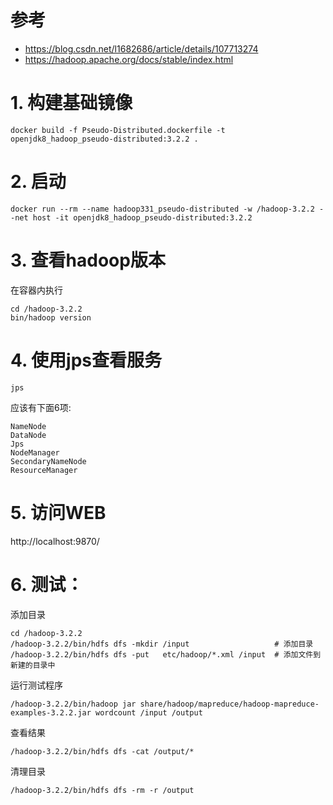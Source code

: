 # 参考
- https://blog.csdn.net/l1682686/article/details/107713274
- https://hadoop.apache.org/docs/stable/index.html

# 1. 构建基础镜像
```
docker build -f Pseudo-Distributed.dockerfile -t openjdk8_hadoop_pseudo-distributed:3.2.2 .
```

# 2. 启动
```
docker run --rm --name hadoop331_pseudo-distributed -w /hadoop-3.2.2 --net host -it openjdk8_hadoop_pseudo-distributed:3.2.2
```

# 3. 查看hadoop版本
在容器内执行
```
cd /hadoop-3.2.2
bin/hadoop version
```


# 4. 使用jps查看服务
```
jps
```

应该有下面6项:
```
NameNode
DataNode
Jps
NodeManager
SecondaryNameNode
ResourceManager
```


# 5. 访问WEB
http://localhost:9870/


# 6. 测试：
添加目录
```
cd /hadoop-3.2.2
/hadoop-3.2.2/bin/hdfs dfs -mkdir /input                   # 添加目录
/hadoop-3.2.2/bin/hdfs dfs -put   etc/hadoop/*.xml /input  # 添加文件到新建的目录中
```

运行测试程序
```
/hadoop-3.2.2/bin/hadoop jar share/hadoop/mapreduce/hadoop-mapreduce-examples-3.2.2.jar wordcount /input /output
```

查看结果
```
/hadoop-3.2.2/bin/hdfs dfs -cat /output/*
```

清理目录
```
/hadoop-3.2.2/bin/hdfs dfs -rm -r /output
```
